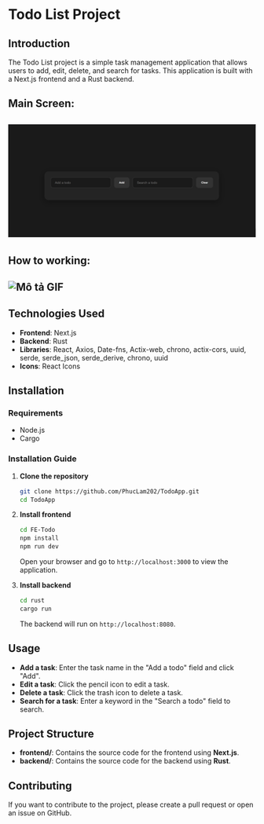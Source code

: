# Todo List Project

## Introduction

The Todo List project is a simple task management application that allows users to add, edit, delete, and search for tasks. This application is built with a Next.js frontend and a Rust backend.

**Main Screen:**
---
![Main Screen](images/mainScreen.png "Main Screen")
---
**How to working:**
---
 ![Mô tả GIF](https://i.giphy.com/media/v1.Y2lkPTc5MGI3NjExY2E0dDhqdGdiNTN6NzVjMGh1N2x1amg0Z2U1MnlwbnpoZnd3MHA0biZlcD12MV9pbnRlcm5hbF9naWZfYnlfaWQmY3Q9Zw/3IhS3FVuA5R0BoafBk/giphy.gif)
---
## Technologies Used

- **Frontend**: Next.js
- **Backend**: Rust
- **Libraries**: React, Axios, Date-fns, Actix-web, chrono, actix-cors, uuid, serde, serde_json, serde_derive, chrono, uuid
- **Icons**: React Icons

## Installation

### Requirements

- Node.js
- Cargo

### Installation Guide

1. **Clone the repository**

   ```bash
   git clone https://github.com/PhucLam202/TodoApp.git
   cd TodoApp
   ```

2. **Install frontend**

   ```bash
   cd FE-Todo
   npm install
   npm run dev
   ```

   Open your browser and go to `http://localhost:3000` to view the application.

3. **Install backend**

   ```bash
   cd rust
   cargo run
   ```

   The backend will run on `http://localhost:8080`.

## Usage

- **Add a task**: Enter the task name in the "Add a todo" field and click "Add".
- **Edit a task**: Click the pencil icon to edit a task.
- **Delete a task**: Click the trash icon to delete a task.
- **Search for a task**: Enter a keyword in the "Search a todo" field to search.

## Project Structure

- **frontend/**: Contains the source code for the frontend using **Next.js**.
- **backend/**: Contains the source code for the backend using **Rust**.

## Contributing

If you want to contribute to the project, please create a pull request or open an issue on GitHub.